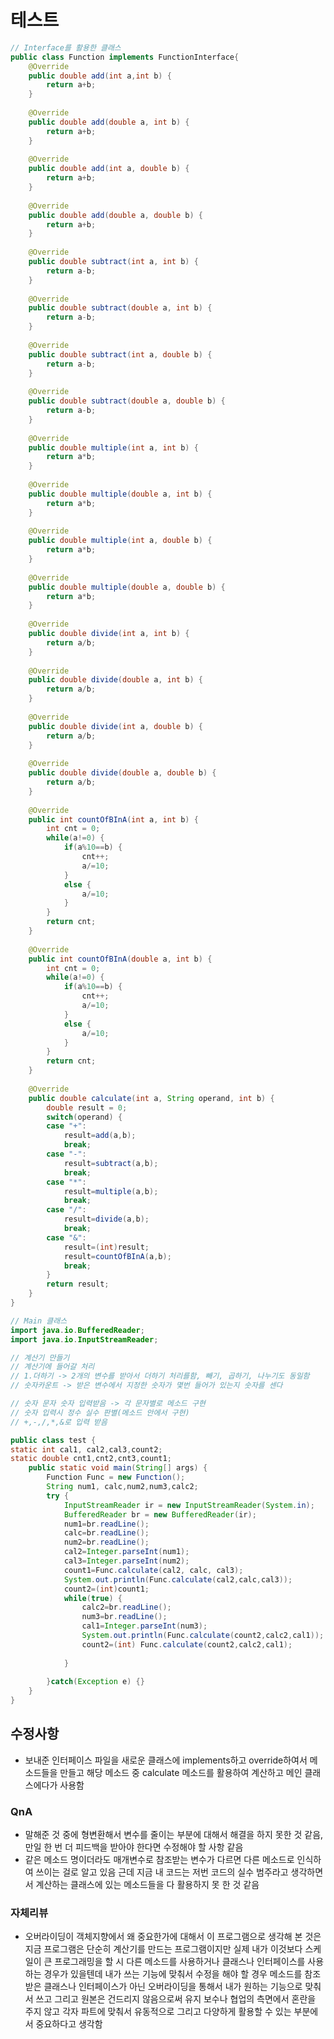 # 테스트
```Java
// Interface를 활용한 클래스
public class Function implements FunctionInterface{
	@Override
	public double add(int a,int b) {
		return a+b;
	}
	
	@Override
	public double add(double a, int b) {
		return a+b;
	}
	
	@Override
	public double add(int a, double b) {
		return a+b;
	}
	
	@Override
	public double add(double a, double b) {
		return a+b;
	}
	
	@Override
	public double subtract(int a, int b) {
		return a-b;
	}
	
	@Override
	public double subtract(double a, int b) {
		return a-b;
	}
	
	@Override
	public double subtract(int a, double b) {
		return a-b;
	}
	
	@Override
	public double subtract(double a, double b) {
		return a-b;
	}
	
	@Override 
	public double multiple(int a, int b) {
		return a*b;
	}
	
	@Override 
	public double multiple(double a, int b) {
		return a*b;
	}
	
	@Override
	public double multiple(int a, double b) {
		return a*b;
	}
	
	@Override
	public double multiple(double a, double b) {
		return a*b;
	}
	
	@Override
	public double divide(int a, int b) {
		return a/b;
	}
	
	@Override
	public double divide(double a, int b) {
		return a/b;
	}
	
	@Override
	public double divide(int a, double b) {
		return a/b;
	}
	
	@Override
	public double divide(double a, double b) {
		return a/b;
	}
	
	@Override
	public int countOfBInA(int a, int b) {
		int cnt = 0;
		while(a!=0) {
			if(a%10==b) {
				cnt++;
				a/=10;
			}
			else {
				a/=10;
			}
		}
		return cnt;
	}
	
	@Override 
	public int countOfBInA(double a, int b) {
		int cnt = 0;
		while(a!=0) {
			if(a%10==b) {
				cnt++;
				a/=10;
			}
			else {
				a/=10;
			}
		}
		return cnt;
	}
	
	@Override
	public double calculate(int a, String operand, int b) {
		double result = 0;
		switch(operand) {
		case "+":
			result=add(a,b);
			break;
		case "-":
			result=subtract(a,b);
			break;
		case "*":
			result=multiple(a,b);
			break;
		case "/":
			result=divide(a,b);
			break;
		case "&":
			result=(int)result;
			result=countOfBInA(a,b);
			break;
		}
		return result;
	}
}
```
```Java
// Main 클래스
import java.io.BufferedReader;
import java.io.InputStreamReader;

// 계산기 만들기
// 계산기에 들어갈 처리
// 1.더하기 -> 2개의 변수를 받아서 더하기 처리를함, 빼기, 곱하기, 나누기도 동일함
// 숫자카운트 -> 받은 변수에서 지정한 숫자가 몇번 들어가 있는지 숫자를 센다

// 숫자 문자 숫자 입력받음 -> 각 문자별로 메소드 구현
// 숫자 입력시 정수 실수 판별(메소드 안에서 구현)
// +,-,/,*,&로 입력 받음

public class test {
static int cal1, cal2,cal3,count2;
static double cnt1,cnt2,cnt3,count1;
	public static void main(String[] args) {
		Function Func = new Function();
		String num1, calc,num2,num3,calc2;
		try {
			InputStreamReader ir = new InputStreamReader(System.in);
			BufferedReader br = new BufferedReader(ir);
			num1=br.readLine();
			calc=br.readLine();
			num2=br.readLine();
			cal2=Integer.parseInt(num1);
			cal3=Integer.parseInt(num2);
			count1=Func.calculate(cal2, calc, cal3);
			System.out.println(Func.calculate(cal2,calc,cal3));
			count2=(int)count1;
			while(true) {
				calc2=br.readLine();
				num3=br.readLine();
				cal1=Integer.parseInt(num3);
				System.out.println(Func.calculate(count2,calc2,cal1));
				count2=(int) Func.calculate(count2,calc2,cal1);
				
			}
			
		}catch(Exception e) {}
	}
}
```
## 수정사항
- 보내준 인터페이스 파일을 새로운 클래스에 implements하고 override하여서 메소드들을 만들고 해당 메소드 중 calculate 메소드를 활용하여 계산하고 메인 클래스에다가 사용함

### QnA
- 말해준 것 중에 형변환해서 변수를 줄이는 부분에 대해서 해결을 하지 못한 것 같음, 만일 한 번 더 피드백을 받아야 한다면 수정해야 할 사항 같음
- 같은 메소드 명이더라도 매개변수로 참조받는 변수가 다르면 다른 메소드로 인식하여 쓰이는 걸로 알고 있음 근데 지금 내 코드는 저번 코드의 실수 범주라고 생각하면서 계산하는 클래스에 있는 메소드들을 다 활용하지 못 한 것 같음 

### 자체리뷰
- 오버라이딩이 객체지향에서 왜 중요한가에 대해서 이 프로그램으로 생각해 본 것은 지금 프로그램은 단순히 계산기를 만드는 프로그램이지만 실제 내가 이것보다 스케일이 큰 프로그래밍을 할 시 다른 메소드를 사용하거나 클래스나 인터페이스를 사용하는 경우가 있을텐데 내가 쓰는 기능에 맞춰서 수정을 해야 할 경우 메소드를 참조받은 클래스나 인터페이스가 아닌 오버라이딩을 통해서 내가 원하는 기능으로 맞춰서 쓰고 그리고 원본은 건드리지 않음으로써 유지 보수나 협업의 측면에서 혼란을 주지 않고 각자 파트에 맞춰서 유동적으로 그리고 다양하게 활용할 수 있는 부분에서 중요하다고 생각함